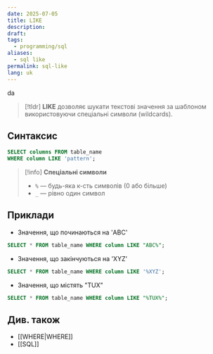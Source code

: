 ```yaml
---
date: 2025-07-05
title: LIKE
description: 
draft: 
tags:
  - programming/sql
aliases:
  - sql like
permalink: sql-like
lang: uk
---
```

da
> [!tldr]
> **LIKE** дозволяє шукати текстові значення за шаблоном використовуючи спеціальні символи (wildcards).

## Синтаксис

```sql
SELECT columns FROM table_name
WHERE column LIKE 'pattern';
```

> [!info] **Спеціальні символи**
> - `%` — будь-яка к-сть символів (0 або більше)
> - `_` — рівно один символ

##  Приклади

- Значення, що починаються на 'ABC'

```sql
SELECT * FROM table_name WHERE column LIKE "ABC%";
```

- Значення, що закінчуються на 'XYZ'

```sql
SELECT * FROM table_name WHERE column LIKE '%XYZ';
```

- Значення, що містять "TUX"

```sql
SELECT * FROM table_name WHERE column LIKE "%TUX%";
```

## Див. також

- [[WHERE|WHERE]]
- [[SQL]]